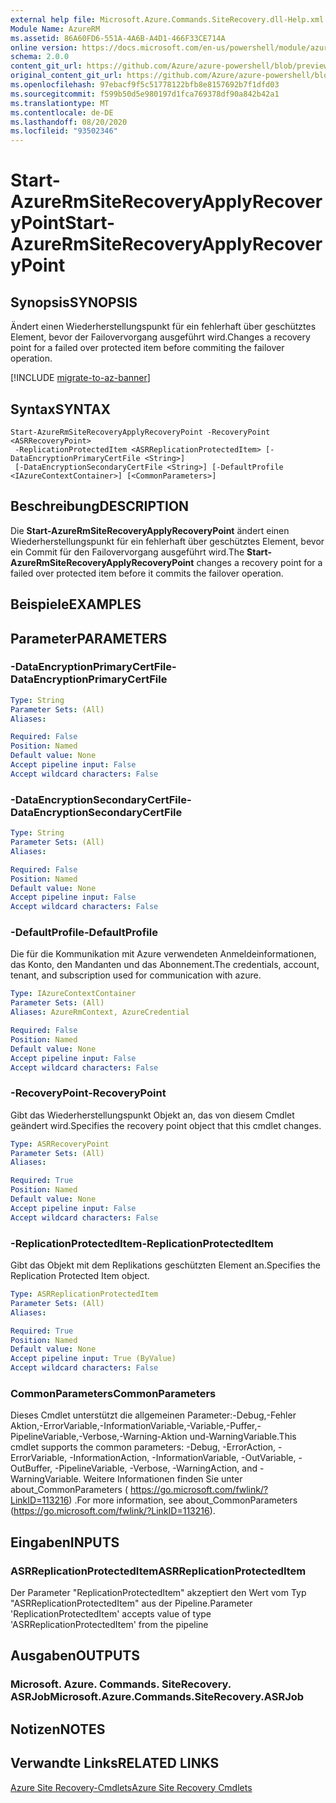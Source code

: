 ```yaml
---
external help file: Microsoft.Azure.Commands.SiteRecovery.dll-Help.xml
Module Name: AzureRM
ms.assetid: 86A60FD6-551A-4A6B-A4D1-466F33CE714A
online version: https://docs.microsoft.com/en-us/powershell/module/azurerm.siterecovery/start-azurermsiterecoveryapplyrecoverypoint
schema: 2.0.0
content_git_url: https://github.com/Azure/azure-powershell/blob/preview/src/ResourceManager/SiteRecovery/Commands.SiteRecovery/help/Start-AzureRmSiteRecoveryApplyRecoveryPoint.md
original_content_git_url: https://github.com/Azure/azure-powershell/blob/preview/src/ResourceManager/SiteRecovery/Commands.SiteRecovery/help/Start-AzureRmSiteRecoveryApplyRecoveryPoint.md
ms.openlocfilehash: 97ebacf9f5c51778122bfb8e8157692b7f1dfd03
ms.sourcegitcommit: f599b50d5e980197d1fca769378df90a842b42a1
ms.translationtype: MT
ms.contentlocale: de-DE
ms.lasthandoff: 08/20/2020
ms.locfileid: "93502346"
---
```

# <span data-ttu-id="26c2f-101">Start-AzureRmSiteRecoveryApplyRecoveryPoint</span><span class="sxs-lookup"><span data-stu-id="26c2f-101">Start-AzureRmSiteRecoveryApplyRecoveryPoint</span></span>

## <span data-ttu-id="26c2f-102">Synopsis</span><span class="sxs-lookup"><span data-stu-id="26c2f-102">SYNOPSIS</span></span>
<span data-ttu-id="26c2f-103">Ändert einen Wiederherstellungspunkt für ein fehlerhaft über geschütztes Element, bevor der Failovervorgang ausgeführt wird.</span><span class="sxs-lookup"><span data-stu-id="26c2f-103">Changes a recovery point for a failed over protected item before commiting the failover operation.</span></span>

[!INCLUDE [migrate-to-az-banner](../../includes/migrate-to-az-banner.md)]

## <span data-ttu-id="26c2f-104">Syntax</span><span class="sxs-lookup"><span data-stu-id="26c2f-104">SYNTAX</span></span>

```
Start-AzureRmSiteRecoveryApplyRecoveryPoint -RecoveryPoint <ASRRecoveryPoint>
 -ReplicationProtectedItem <ASRReplicationProtectedItem> [-DataEncryptionPrimaryCertFile <String>]
 [-DataEncryptionSecondaryCertFile <String>] [-DefaultProfile <IAzureContextContainer>] [<CommonParameters>]
```

## <span data-ttu-id="26c2f-105">Beschreibung</span><span class="sxs-lookup"><span data-stu-id="26c2f-105">DESCRIPTION</span></span>
<span data-ttu-id="26c2f-106">Die **Start-AzureRmSiteRecoveryApplyRecoveryPoint** ändert einen Wiederherstellungspunkt für ein fehlerhaft über geschütztes Element, bevor ein Commit für den Failovervorgang ausgeführt wird.</span><span class="sxs-lookup"><span data-stu-id="26c2f-106">The **Start-AzureRmSiteRecoveryApplyRecoveryPoint** changes a recovery point for a failed over protected item before it commits the failover operation.</span></span>

## <span data-ttu-id="26c2f-107">Beispiele</span><span class="sxs-lookup"><span data-stu-id="26c2f-107">EXAMPLES</span></span>

## <span data-ttu-id="26c2f-108">Parameter</span><span class="sxs-lookup"><span data-stu-id="26c2f-108">PARAMETERS</span></span>

### <span data-ttu-id="26c2f-109">-DataEncryptionPrimaryCertFile</span><span class="sxs-lookup"><span data-stu-id="26c2f-109">-DataEncryptionPrimaryCertFile</span></span>
```yaml
Type: String
Parameter Sets: (All)
Aliases: 

Required: False
Position: Named
Default value: None
Accept pipeline input: False
Accept wildcard characters: False
```

### <span data-ttu-id="26c2f-110">-DataEncryptionSecondaryCertFile</span><span class="sxs-lookup"><span data-stu-id="26c2f-110">-DataEncryptionSecondaryCertFile</span></span>
```yaml
Type: String
Parameter Sets: (All)
Aliases: 

Required: False
Position: Named
Default value: None
Accept pipeline input: False
Accept wildcard characters: False
```

### <span data-ttu-id="26c2f-111">-DefaultProfile</span><span class="sxs-lookup"><span data-stu-id="26c2f-111">-DefaultProfile</span></span>
<span data-ttu-id="26c2f-112">Die für die Kommunikation mit Azure verwendeten Anmeldeinformationen, das Konto, den Mandanten und das Abonnement.</span><span class="sxs-lookup"><span data-stu-id="26c2f-112">The credentials, account, tenant, and subscription used for communication with azure.</span></span>

```yaml
Type: IAzureContextContainer
Parameter Sets: (All)
Aliases: AzureRmContext, AzureCredential

Required: False
Position: Named
Default value: None
Accept pipeline input: False
Accept wildcard characters: False
```

### <span data-ttu-id="26c2f-113">-RecoveryPoint</span><span class="sxs-lookup"><span data-stu-id="26c2f-113">-RecoveryPoint</span></span>
<span data-ttu-id="26c2f-114">Gibt das Wiederherstellungspunkt Objekt an, das von diesem Cmdlet geändert wird.</span><span class="sxs-lookup"><span data-stu-id="26c2f-114">Specifies the recovery point object that this cmdlet changes.</span></span>

```yaml
Type: ASRRecoveryPoint
Parameter Sets: (All)
Aliases: 

Required: True
Position: Named
Default value: None
Accept pipeline input: False
Accept wildcard characters: False
```

### <span data-ttu-id="26c2f-115">-ReplicationProtectedItem</span><span class="sxs-lookup"><span data-stu-id="26c2f-115">-ReplicationProtectedItem</span></span>
<span data-ttu-id="26c2f-116">Gibt das Objekt mit dem Replikations geschützten Element an.</span><span class="sxs-lookup"><span data-stu-id="26c2f-116">Specifies the Replication Protected Item object.</span></span>

```yaml
Type: ASRReplicationProtectedItem
Parameter Sets: (All)
Aliases: 

Required: True
Position: Named
Default value: None
Accept pipeline input: True (ByValue)
Accept wildcard characters: False
```

### <span data-ttu-id="26c2f-117">CommonParameters</span><span class="sxs-lookup"><span data-stu-id="26c2f-117">CommonParameters</span></span>
<span data-ttu-id="26c2f-118">Dieses Cmdlet unterstützt die allgemeinen Parameter:-Debug,-Fehler Aktion,-ErrorVariable,-InformationVariable,-Variable,-Puffer,-PipelineVariable,-Verbose,-Warning-Aktion und-WarningVariable.</span><span class="sxs-lookup"><span data-stu-id="26c2f-118">This cmdlet supports the common parameters: -Debug, -ErrorAction, -ErrorVariable, -InformationAction, -InformationVariable, -OutVariable, -OutBuffer, -PipelineVariable, -Verbose, -WarningAction, and -WarningVariable.</span></span> <span data-ttu-id="26c2f-119">Weitere Informationen finden Sie unter about_CommonParameters ( https://go.microsoft.com/fwlink/?LinkID=113216) .</span><span class="sxs-lookup"><span data-stu-id="26c2f-119">For more information, see about_CommonParameters (https://go.microsoft.com/fwlink/?LinkID=113216).</span></span>

## <span data-ttu-id="26c2f-120">Eingaben</span><span class="sxs-lookup"><span data-stu-id="26c2f-120">INPUTS</span></span>

### <span data-ttu-id="26c2f-121">ASRReplicationProtectedItem</span><span class="sxs-lookup"><span data-stu-id="26c2f-121">ASRReplicationProtectedItem</span></span>
<span data-ttu-id="26c2f-122">Der Parameter "ReplicationProtectedItem" akzeptiert den Wert vom Typ "ASRReplicationProtectedItem" aus der Pipeline.</span><span class="sxs-lookup"><span data-stu-id="26c2f-122">Parameter 'ReplicationProtectedItem' accepts value of type 'ASRReplicationProtectedItem' from the pipeline</span></span>

## <span data-ttu-id="26c2f-123">Ausgaben</span><span class="sxs-lookup"><span data-stu-id="26c2f-123">OUTPUTS</span></span>

### <span data-ttu-id="26c2f-124">Microsoft. Azure. Commands. SiteRecovery. ASRJob</span><span class="sxs-lookup"><span data-stu-id="26c2f-124">Microsoft.Azure.Commands.SiteRecovery.ASRJob</span></span>

## <span data-ttu-id="26c2f-125">Notizen</span><span class="sxs-lookup"><span data-stu-id="26c2f-125">NOTES</span></span>

## <span data-ttu-id="26c2f-126">Verwandte Links</span><span class="sxs-lookup"><span data-stu-id="26c2f-126">RELATED LINKS</span></span>

[<span data-ttu-id="26c2f-127">Azure Site Recovery-Cmdlets</span><span class="sxs-lookup"><span data-stu-id="26c2f-127">Azure Site Recovery Cmdlets</span></span>](./AzureRM.SiteRecovery.md)
